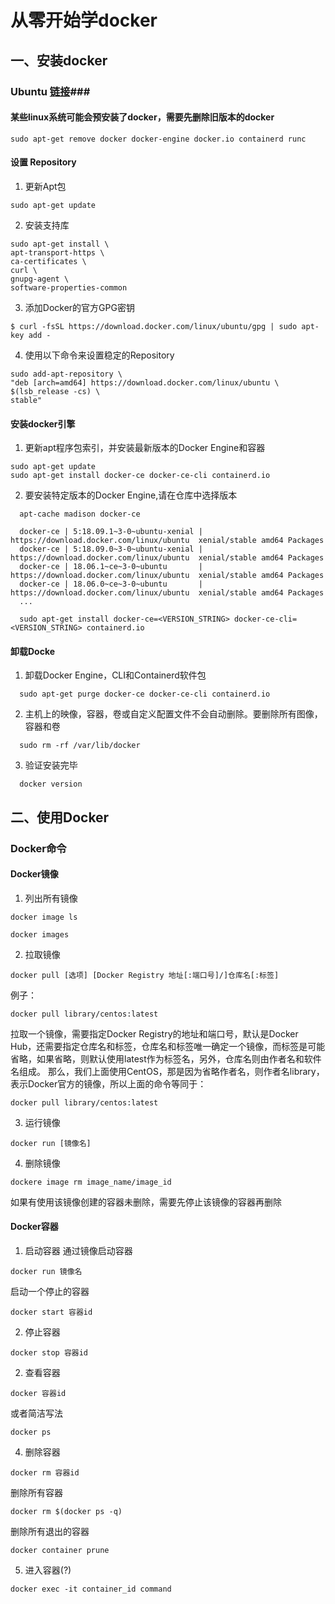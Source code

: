 # 从零开始学docker #
## 一、安装docker ##
### Ubuntu [链接](https://docs.docker.com/engine/install/ubuntu/)###
#### 某些linux系统可能会预安装了docker，需要先删除旧版本的docker  ####
```
sudo apt-get remove docker docker-engine docker.io containerd runc
```
#### 设置 Repository ####
1. 更新Apt包    
```
sudo apt-get update
```
2. 安装支持库
```
sudo apt-get install \  
apt-transport-https \
ca-certificates \
curl \
gnupg-agent \
software-properties-common
```
3. 添加Docker的官方GPG密钥
```
$ curl -fsSL https://download.docker.com/linux/ubuntu/gpg | sudo apt-key add -
```
4. 使用以下命令来设置稳定的Repository
```
sudo add-apt-repository \
"deb [arch=amd64] https://download.docker.com/linux/ubuntu \
$(lsb_release -cs) \
stable"
```

#### 安装docker引擎 ####
1. 更新apt程序包索引，并安装最新版本的Docker Engine和容器
```
sudo apt-get update
sudo apt-get install docker-ce docker-ce-cli containerd.io
```
2. 要安装特定版本的Docker Engine,请在仓库中选择版本
```
  apt-cache madison docker-ce

  docker-ce | 5:18.09.1~3-0~ubuntu-xenial | https://download.docker.com/linux/ubuntu  xenial/stable amd64 Packages
  docker-ce | 5:18.09.0~3-0~ubuntu-xenial | https://download.docker.com/linux/ubuntu  xenial/stable amd64 Packages
  docker-ce | 18.06.1~ce~3-0~ubuntu       | https://download.docker.com/linux/ubuntu  xenial/stable amd64 Packages
  docker-ce | 18.06.0~ce~3-0~ubuntu       | https://download.docker.com/linux/ubuntu  xenial/stable amd64 Packages
  ...
```
```
  sudo apt-get install docker-ce=<VERSION_STRING> docker-ce-cli=<VERSION_STRING> containerd.io
```

#### 卸载Docke ####
1. 卸载Docker Engine，CLI和Containerd软件包
```
  sudo apt-get purge docker-ce docker-ce-cli containerd.io
```
2. 主机上的映像，容器，卷或自定义配置文件不会自动删除。要删除所有图像，容器和卷
```
  sudo rm -rf /var/lib/docker
```
3. 验证安装完毕
```
  docker version
```

## 二、使用Docker ##
### Docker命令 ###
#### Docker镜像 ####
1. 列出所有镜像
```
docker image ls 
```
```
docker images
```
2. 拉取镜像
```
docker pull [选项] [Docker Registry 地址[:端口号]/]仓库名[:标签]
```
例子：
```
docker pull library/centos:latest
```
拉取一个镜像，需要指定Docker Registry的地址和端口号，默认是Docker Hub，还需要指定仓库名和标签，仓库名和标签唯一确定一个镜像，而标签是可能省略，如果省略，则默认使用latest作为标签名，另外，仓库名则由作者名和软件名组成。
那么，我们上面使用CentOS，那是因为省略作者名，则作者名library，表示Docker官方的镜像，所以上面的命令等同于：
```
docker pull library/centos:latest
```
3. 运行镜像
```
docker run [镜像名]
```
4. 删除镜像
```
dockere image rm image_name/image_id
```
如果有使用该镜像创建的容器未删除，需要先停止该镜像的容器再删除

#### Docker容器 ####
1. 启动容器
通过镜像启动容器
```
docker run 镜像名
```
启动一个停止的容器
```
docker start 容器id
```
2. 停止容器
```
docker stop 容器id
```
2. 查看容器
```
docker 容器id
```
或者简洁写法
```
docker ps
```
4. 删除容器
```
docker rm 容器id
```
删除所有容器
```
docker rm $(docker ps -q)
```
删除所有退出的容器
```
docker container prune
```
5. 进入容器(?)
```
docker exec -it container_id command
```


